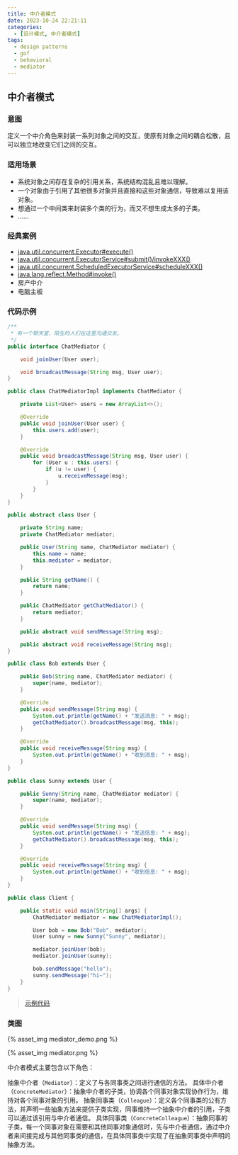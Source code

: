```yaml
---
title: 中介者模式
date: 2023-10-24 22:21:11
categories:
  - [设计模式, 中介者模式]
tags:
  - design patterns
  - gof
  - behavioral
  - mediator
---
```


## 中介者模式

### 意图

定义一个中介角色来封装一系列对象之间的交互，使原有对象之间的耦合松散，且可以独立地改变它们之间的交互。

### 适用场景

- 系统对象之间存在复杂的引用关系，系统结构混乱且难以理解。
- 一个对象由于引用了其他很多对象并且直接和这些对象通信，导致难以复用该对象。
- 想通过一个中间类来封装多个类的行为，而又不想生成太多的子类。
- ......

<!-- more -->

### 经典案例

- [java.util.concurrent.Executor#execute()](http://docs.oracle.com/javase/8/docs/api/java/util/concurrent/Executor.html#execute-java.lang.Runnable-)
- [java.util.concurrent.ExecutorService#submit()/invokeXXX()](http://docs.oracle.com/javase/8/docs/api/java/util/concurrent/ExecutorService.html)
- [java.util.concurrent.ScheduledExecutorService#scheduleXXX()](http://docs.oracle.com/javase/8/docs/api/java/util/concurrent/ScheduledExecutorService.html)
- [java.lang.reflect.Method#invoke()](http://docs.oracle.com/javase/8/docs/api/java/lang/reflect/Method.html#invoke-java.lang.Object-java.lang.Object...-)
- 房产中介
- 电脑主板

### 代码示例

```java
/**
 * 有一个聊天室，陌生的人们在这里沟通交友。
 */
public interface ChatMediator {

    void joinUser(User user);

    void broadcastMessage(String msg, User user);
}

public class ChatMediatorImpl implements ChatMediator {

    private List<User> users = new ArrayList<>();

    @Override
    public void joinUser(User user) {
        this.users.add(user);
    }

    @Override
    public void broadcastMessage(String msg, User user) {
        for (User u : this.users) {
            if (u != user) {
                u.receiveMessage(msg);
            }
        }
    }
}

public abstract class User {

    private String name;
    private ChatMediator mediator;

    public User(String name, ChatMediator mediator) {
        this.name = name;
        this.mediator = mediator;
    }

    public String getName() {
        return name;
    }

    public ChatMediator getChatMediator() {
        return mediator;
    }

    public abstract void sendMessage(String msg);

    public abstract void receiveMessage(String msg);
}

public class Bob extends User {

    public Bob(String name, ChatMediator mediator) {
        super(name, mediator);
    }

    @Override
    public void sendMessage(String msg) {
        System.out.println(getName() + "发送消息: " + msg);
        getChatMediator().broadcastMessage(msg, this);
    }

    @Override
    public void receiveMessage(String msg) {
        System.out.println(getName() + "收到消息: " + msg);
    }
}

public class Sunny extends User {

    public Sunny(String name, ChatMediator mediator) {
        super(name, mediator);
    }

    @Override
    public void sendMessage(String msg) {
        System.out.println(getName() + "发送信息: " + msg);
        getChatMediator().broadcastMessage(msg, this);
    }

    @Override
    public void receiveMessage(String msg) {
        System.out.println(getName() + "收到信息: " + msg);
    }
}

public class Client {

    public static void main(String[] args) {
        ChatMediator mediator = new ChatMediatorImpl();

        User bob = new Bob("Bob", mediator);
        User sunny = new Sunny("Sunny", mediator);

        mediator.joinUser(bob);
        mediator.joinUser(sunny);

        bob.sendMessage("hello");
        sunny.sendMessage("hi~");
    }
}
```

> [示例代码]()

### 类图

{% asset_img mediator_demo.png %}

{% asset_img mediator.png %}

中介者模式主要包含以下角色：

抽象中介者（`Mediator`）：定义了与各同事类之间进行通信的方法。
具体中介者（`ConcreteMediator`）：抽象中介者的子类，协调各个同事对象实现协作行为，维持对各个同事对象的引用。
抽象同事类（`Colleague`）：定义各个同事类的公有方法，并声明一些抽象方法来提供子类实现，同事维持一个抽象中介者的引用，子类可以通过该引用与中介者通信。
具体同事类（`ConcreteColleague`）：抽象同事的子类，每一个同事对象在需要和其他同事对象通信时，先与中介者通信，通过中介者来间接完成与其他同事类的通信，在具体同事类中实现了在抽象同事类中声明的抽象方法。

